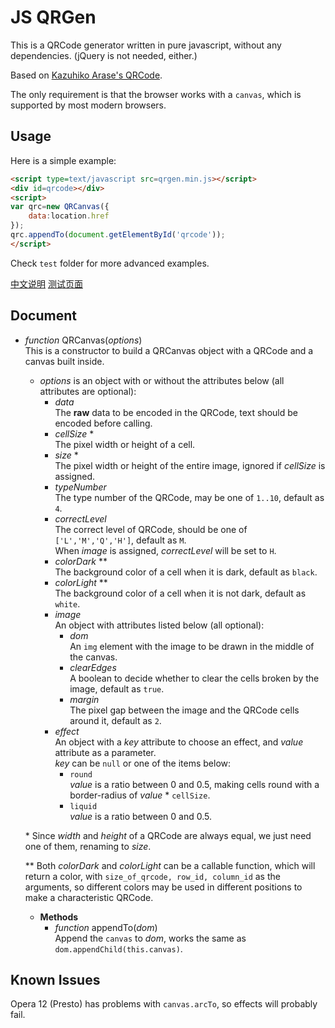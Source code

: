 JS QRGen
===

This is a QRCode generator written in pure javascript, without any dependencies. (jQuery is not needed, either.)

Based on [Kazuhiko Arase's QRCode](http://www.d-project.com/).

The only requirement is that the browser works with a `canvas`, which is supported by most modern browsers.

Usage
---
Here is a simple example:

``` html
<script type=text/javascript src=qrgen.min.js></script>
<div id=qrcode></div>
<script>
var qrc=new QRCanvas({
	data:location.href
});
qrc.appendTo(document.getElementById('qrcode'));
</script>
```

Check `test` folder for more advanced examples.

[中文说明](http://geraldl.net/js/qrgen) [测试页面](http://geraldl.net/js/qrgen-test)

Document
---

* *function* QRCanvas(*options*)  
  This is a constructor to build a QRCanvas object with a QRCode and a canvas built inside.
  * *options* is an object with or without the attributes below (all attributes are optional):
    * *data*  
      The **raw** data to be encoded in the QRCode, text should be encoded before calling.
    * *cellSize* \*  
      The pixel width or height of a cell.
    * *size* \*  
      The pixel width or height of the entire image, ignored if *cellSize* is assigned.
    * *typeNumber*  
      The type number of the QRCode, may be one of `1..10`, default as `4`.
    * *correctLevel*  
      The correct level of QRCode, should be one of `['L','M','Q','H']`, default as `M`.  
      When *image* is assigned, *correctLevel* will be set to `H`.
    * *colorDark* \*\*  
      The background color of a cell when it is dark, default as `black`.
    * *colorLight* \*\*  
      The background color of a cell when it is not dark, default as `white`.
    * *image*  
      An object with attributes listed below (all optional):
      * *dom*  
        An `img` element with the image to be drawn in the middle of the canvas.
      * *clearEdges*  
        A boolean to decide whether to clear the cells broken by the image, default as `true`.
      * *margin*  
        The pixel gap between the image and the QRCode cells around it, default as `2`.
    * *effect*  
      An object with a *key* attribute to choose an effect, and *value* attribute as a parameter.  
      *key* can be `null` or one of the items below:
      * `round`  
        *value* is a ratio between 0 and 0.5, making cells round with a border-radius of *value* * `cellSize`.
      * `liquid`  
        *value* is a ratio between 0 and 0.5.

  \* Since *width* and *height* of a QRCode are always equal, we just need one of them, renaming to *size*.

  \*\* Both *colorDark* and *colorLight* can be a callable function, which will return a color,
     with `size_of_qrcode, row_id, column_id` as the arguments, so different colors may be used
     in different positions to make a characteristic QRCode.

  * **Methods**
    * *function* appendTo(*dom*)  
      Append the `canvas` to *dom*, works the same as `dom.appendChild(this.canvas)`.

Known Issues
---
Opera 12 (Presto) has problems with `canvas.arcTo`, so effects will probably fail.
